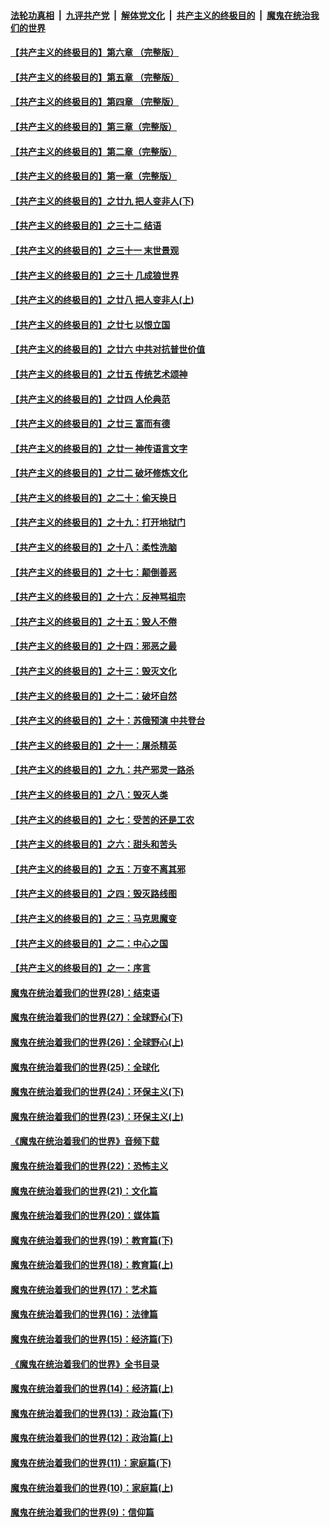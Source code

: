 ####  [法轮功真相](../../../../basic/blob/master/README.md?t=09220326) &nbsp;|&nbsp; [九评共产党](../../../../9ping.md/blob/master/README.md?t=09220326) &nbsp;|&nbsp; [解体党文化](../../../../jtdwh.md/blob/master/README.md?t=09220326)  &nbsp;|&nbsp; [共产主义的终极目的](../../../../gczydzjmd.md/blob/master/README.md?t=09220326) &nbsp;|&nbsp; [魔鬼在统治我们的世界](../../../../mgztzwmdsj.md/blob/master/README.md?t=09220326) 

#### [【共产主义的终极目的】第六章 （完整版）](../pages/nsc422/n11428913.md?t=09220326) 

#### [【共产主义的终极目的】第五章 （完整版）](../pages/nsc422/n11428912.md?t=09220326) 

#### [【共产主义的终极目的】第四章 （完整版）](../pages/nsc422/n11428907.md?t=09220326) 

#### [【共产主义的终极目的】第三章（完整版）](../pages/nsc422/n11428848.md?t=09220326) 

#### [【共产主义的终极目的】第二章（完整版）](../pages/nsc422/n11428831.md?t=09220326) 

#### [【共产主义的终极目的】第一章（完整版）](../pages/nsc422/n11417651.md?t=09220326) 

#### [【共产主义的终极目的】之廿九 把人变非人(下)](../pages/nsc422/n11344140.md?t=09220326) 

#### [【共产主义的终极目的】之三十二 结语](../pages/nsc422/n11360535.md?t=09220326) 

#### [【共产主义的终极目的】之三十一 末世景观](../pages/nsc422/n11351129.md?t=09220326) 

#### [【共产主义的终极目的】之三十 几成狼世界](../pages/nsc422/n11348280.md?t=09220326) 

#### [【共产主义的终极目的】之廿八 把人变非人(上)](../pages/nsc422/n11340492.md?t=09220326) 

#### [【共产主义的终极目的】之廿七 以恨立国](../pages/nsc422/n11336944.md?t=09220326) 

#### [【共产主义的终极目的】之廿六 中共对抗普世价值](../pages/nsc422/n11324785.md?t=09220326) 

#### [【共产主义的终极目的】之廿五 传统艺术颂神](../pages/nsc422/n11296396.md?t=09220326) 

#### [【共产主义的终极目的】之廿四 人伦典范](../pages/nsc422/n11296397.md?t=09220326) 

#### [【共产主义的终极目的】之廿三 富而有德](../pages/nsc422/n11283598.md?t=09220326) 

#### [【共产主义的终极目的】之廿一 神传语言文字](../pages/nsc422/n11263265.md?t=09220326) 

#### [【共产主义的终极目的】之廿二 破坏修炼文化](../pages/nsc422/n11245728.md?t=09220326) 

#### [【共产主义的终极目的】之二十：偷天换日](../pages/nsc422/n11238846.md?t=09220326) 

#### [【共产主义的终极目的】之十九：打开地狱门](../pages/nsc422/n11206376.md?t=09220326) 

#### [【共产主义的终极目的】之十八：柔性洗脑](../pages/nsc422/n11199994.md?t=09220326) 

#### [【共产主义的终极目的】之十七：颠倒善恶](../pages/nsc422/n11179782.md?t=09220326) 

#### [【共产主义的终极目的】之十六：反神骂祖宗](../pages/nsc422/n11166798.md?t=09220326) 

#### [【共产主义的终极目的】之十五：毁人不倦](../pages/nsc422/n11166792.md?t=09220326) 

#### [【共产主义的终极目的】之十四：邪恶之最](../pages/nsc422/n11150249.md?t=09220326) 

#### [【共产主义的终极目的】之十三：毁灭文化](../pages/nsc422/n11135227.md?t=09220326) 

#### [【共产主义的终极目的】之十二：破坏自然](../pages/nsc422/n11135214.md?t=09220326) 

#### [【共产主义的终极目的】之十：苏俄预演 中共登台](../pages/nsc422/n11118424.md?t=09220326) 

#### [【共产主义的终极目的】之十一：屠杀精英](../pages/nsc422/n11118442.md?t=09220326) 

#### [【共产主义的终极目的】之九：共产邪灵一路杀](../pages/nsc422/n11114139.md?t=09220326) 

#### [【共产主义的终极目的】之八：毁灭人类](../pages/nsc422/n11108503.md?t=09220326) 

#### [【共产主义的终极目的】之七：受苦的还是工农](../pages/nsc422/n11101809.md?t=09220326) 

#### [【共产主义的终极目的】之六：甜头和苦头](../pages/nsc422/n11096971.md?t=09220326) 

#### [【共产主义的终极目的】之五：万变不离其邪](../pages/nsc422/n11091285.md?t=09220326) 

#### [【共产主义的终极目的】之四：毁灭路线图](../pages/nsc422/n11086284.md?t=09220326) 

#### [【共产主义的终极目的】之三：马克思魔变](../pages/nsc422/n11061941.md?t=09220326) 

#### [【共产主义的终极目的】之二：中心之国](../pages/nsc422/n11047728.md?t=09220326) 

#### [【共产主义的终极目的】之一：序言](../pages/nsc422/n11086077.md?t=09220326) 

#### [魔鬼在统治着我们的世界(28)：结束语](../pages/nsc422/n10936246.md?t=09220326) 

#### [魔鬼在统治着我们的世界(27)：全球野心(下)](../pages/nsc422/n10928319.md?t=09220326) 

#### [魔鬼在统治着我们的世界(26)：全球野心(上)](../pages/nsc422/n10900318.md?t=09220326) 

#### [魔鬼在统治着我们的世界(25)：全球化](../pages/nsc422/n10788205.md?t=09220326) 

#### [魔鬼在统治着我们的世界(24)：环保主义(下)](../pages/nsc422/n10695307.md?t=09220326) 

#### [魔鬼在统治着我们的世界(23)：环保主义(上)](../pages/nsc422/n10688613.md?t=09220326) 

#### [《魔鬼在统治着我们的世界》音频下载](../pages/nsc422/n10635553.md?t=09220326) 

#### [魔鬼在统治着我们的世界(22)：恐怖主义](../pages/nsc422/n10614727.md?t=09220326) 

#### [魔鬼在统治着我们的世界(21)：文化篇](../pages/nsc422/n10597706.md?t=09220326) 

#### [魔鬼在统治着我们的世界(20)：媒体篇](../pages/nsc422/n10586579.md?t=09220326) 

#### [魔鬼在统治着我们的世界(19)：教育篇(下)](../pages/nsc422/n10564808.md?t=09220326) 

#### [魔鬼在统治着我们的世界(18)：教育篇(上)](../pages/nsc422/n10526970.md?t=09220326) 

#### [魔鬼在统治着我们的世界(17)：艺术篇](../pages/nsc422/n10499093.md?t=09220326) 

#### [魔鬼在统治着我们的世界(16)：法律篇](../pages/nsc422/n10485969.md?t=09220326) 

#### [魔鬼在统治着我们的世界(15)：经济篇(下)](../pages/nsc422/n10469975.md?t=09220326) 

#### [《魔鬼在统治着我们的世界》全书目录](../pages/nsc422/n10464261.md?t=09220326) 

#### [魔鬼在统治着我们的世界(14)：经济篇(上)](../pages/nsc422/n10457370.md?t=09220326) 

#### [魔鬼在统治着我们的世界(13)：政治篇(下)](../pages/nsc422/n10448270.md?t=09220326) 

#### [魔鬼在统治着我们的世界(12)：政治篇(上)](../pages/nsc422/n10444576.md?t=09220326) 

#### [魔鬼在统治着我们的世界(11)：家庭篇(下)](../pages/nsc422/n10440961.md?t=09220326) 

#### [魔鬼在统治着我们的世界(10)：家庭篇(上)](../pages/nsc422/n10435448.md?t=09220326) 

#### [魔鬼在统治着我们的世界(9)：信仰篇](../pages/nsc422/n10432159.md?t=09220326) 

